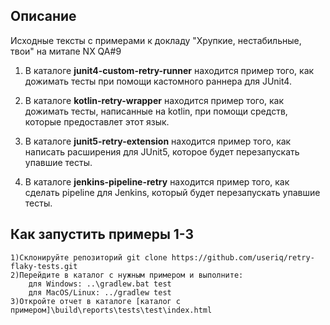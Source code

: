 ## Описание

Исходные тексты с примерами к докладу "Хрупкие, нестабильные, твои" на митапе NX QA#9

1) В каталоге **junit4-custom-retry-runner** находится пример того, как дожимать тесты при помощи кастомного раннера для JUnit4.

2) В каталоге **kotlin-retry-wrapper** находится пример того, как дожимать тесты, написанные на kotlin, при помощи средств, которые предоставлет этот язык.

3) В каталоге **junit5-retry-extension** находится пример того, как написать расширения для JUnit5, которое будет перезапускать упавшие тесты.

4) В каталоге **jenkins-pipeline-retry** находится пример того, как сделать pipeline для Jenkins, который будет перезапускать упавшие тесты.

## Как запустить примеры 1-3


    1)Склонируйте репозиторий git clone https://github.com/useriq/retry-flaky-tests.git
    2)Перейдите в каталог с нужным примером и выполните:
        для Windows: ..\gradlew.bat test
        для MacOS/Linux: ../gradlew test
    3)Откройте отчет в каталоге [каталог с примером]\build\reports\tests\test\index.html

